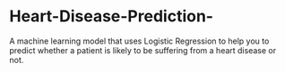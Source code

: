 # Heart-Disease-Prediction-
A machine learning model that uses Logistic Regression to help you to predict whether a patient is likely to be suffering from a heart disease or not. 
